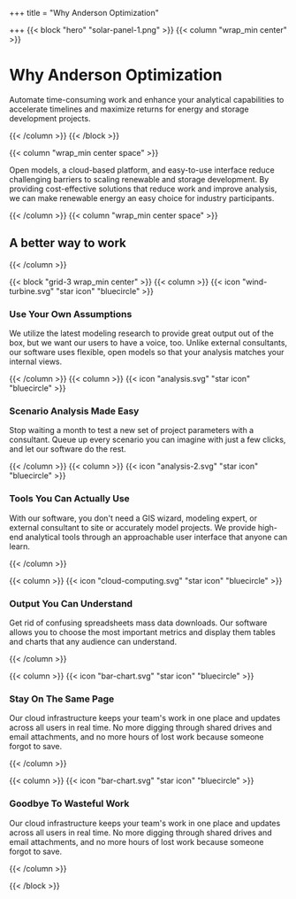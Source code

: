 +++
title = "Why Anderson Optimization"

+++
{{< block "hero" "solar-panel-1.png" >}}
{{< column "wrap_min center" >}}

# Why Anderson Optimization

Automate time-consuming work and enhance your analytical capabilities to accelerate timelines and maximize returns for energy and storage development projects.

{{< /column >}}
{{< /block >}}

{{< column "wrap_min center space" >}}

Open models, a cloud-based platform, and easy-to-use interface reduce challenging barriers to scaling renewable and storage development. By providing cost-effective solutions that reduce work and improve analysis, we can make renewable energy an easy choice for industry participants.

{{< /column >}}
{{< column "wrap_min center space" >}}

## A better way to work

{{< /column >}}

{{< block "grid-3 wrap_min center" >}}
{{< column >}}
{{< icon "wind-turbine.svg" "star icon" "bluecircle" >}}

### Use Your Own Assumptions

We utilize the latest modeling research to provide great output out of the box, but we want our users to have a voice, too. Unlike external consultants, our software uses flexible, open models so that your analysis matches your internal views.

{{< /column >}} {{< column >}} {{< icon "analysis.svg" "star icon" "bluecircle" >}}

### Scenario Analysis Made Easy

Stop waiting a month to test a new set of project parameters with a consultant. Queue up every scenario you can imagine with just a few clicks, and let our software do the rest.

{{< /column >}} {{< column >}} {{< icon "analysis-2.svg" "star icon" "bluecircle" >}}

### Tools You Can Actually Use

With our software, you don't need a GIS wizard, modeling expert, or external consultant to site or accurately model projects. We provide high-end analytical tools through an approachable user interface that anyone can learn.

{{< /column >}}

{{< column >}} {{< icon "cloud-computing.svg" "star icon" "bluecircle" >}}

### Output You Can Understand

Get rid of confusing spreadsheets mass data downloads. Our software allows you to choose the most important metrics and display them tables and charts that any audience can understand.

{{< /column >}}

{{< column >}}
{{< icon "bar-chart.svg" "star icon" "bluecircle" >}}

### Stay On The Same Page

Our cloud infrastructure keeps your team's work in one place and updates across all users in real time. No more digging through shared drives and email attachments, and no more hours of lost work because someone forgot to save.

{{< /column >}}

{{< column >}} {{< icon "bar-chart.svg" "star icon" "bluecircle" >}}

### Goodbye To Wasteful Work 

Our cloud infrastructure keeps your team's work in one place and updates across all users in real time. No more digging through shared drives and email attachments, and no more hours of lost work because someone forgot to save.

{{< /column >}}

{{< /block >}}